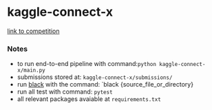 # kaggle-connect-x

[link to competition](https://www.kaggle.com/c/connectx)

### Notes

* to run end-to-end pipeline with command:`python kaggle-connect-x/main.py`
* submissions stored at: `kaggle-connect-x/submissions/`
* run [black](https://pypi.org/project/black/) with the command: `black {source_file_or_directory}
* run all test with command: `pytest`
* all relevant packages avaiable at `requirements.txt`
